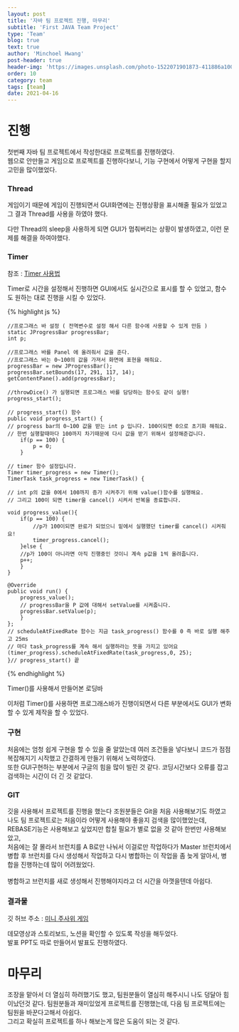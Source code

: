 ```yaml
---
layout: post
title: '자바 팀 프로젝트 진행, 마무리'
subtitle: 'First JAVA Team Project'
type: 'Team'
blog: true
text: true
author: 'Minchoel Hwang'
post-header: true
header-img: 'https://images.unsplash.com/photo-1522071901873-411886a10004?ixid=MnwxMjA3fDB8MHxzZWFyY2h8MjB8fHRlYW18ZW58MHx8MHx8&ixlib=rb-1.2.1&auto=format&fit=crop&w=500&q=60'
order: 10
category: team
tags: [team]
date: 2021-04-16
---
```


# 진행

첫번째 자바 팀 프로젝트에서 작성한대로 프로젝트를 진행하였다. <br>
웹으로 안만들고 게임으로 프로젝트를 진행하다보니, 기능 구현에서 어떻게 구현을 할지 고민을 많이했었다.

### Thread

게임이기 때문에 게임이 진행되면서 GUI화면에는 진행상황을 표시해줄 필요가 있었고 그 결과 Thread를 사용을 하였야 했다.

다만 Thread의 sleep을 사용하게 되면 GUI가 멈춰버리는 상황이 발생하였고, 이런 문제를 해결을 하여야했다.

### Timer

참조 : [Timer 사용법](https://javacan.tistory.com/entry/29)

Timer로 시간을 설정해서 진행하면 GUI에서도 실시간으로 표시를 할 수 있었고, 함수도 원하는 대로 진행을 시킬 수 있었다.

{% highlight js %}

    //프로그래스 바 설정 ( 전역변수로 설정 해서 다른 함수에 사용할 수 있게 만듬 )
    static JProgressBar progressBar;
    int p;

    //프로그래스 바를 Panel 에 올려줘서 값을 준다.
    //프로그래스 바는 0~100의 값을 가져서 화면에 표현을 해줘요.
    progressBar = new JProgressBar();
    progressBar.setBounds(17, 291, 117, 14);
    getContentPane().add(progressBar);

    //throwDice() 가 실행되면 프로그래스 바를 담당하는 함수도 같이 실행!
    progress_start();

    // progress_start() 함수
    public void progress_start() {
    // progress bar의 0~100 값을 받는 int p 입니다. 100이되면 0으로 초기화 해줘요.
    // 한번 실행할때마다 100까지 차기때문에 다시 값을 받기 위해서 설정해준겁니다.
        if(p == 100) {
            p = 0;
        }

    // timer 함수 설정입니다.
    Timer timer_progress = new Timer();
    TimerTask task_progress = new TimerTask() {

    // int p의 값을 0에서 100까지 증가 시켜주기 위해 value()함수를 실행해요.
    // 그리고 100이 되면 timer을 cancel() 시켜서 반복을 종료합니다.

    void progress_value(){
        if(p == 100) {
            //p가 100이되면 완료가 되었으니 밑에서 실행했던 timer를 cancel() 시켜줘요!
            timer_progress.cancel();
        }else {
        //p가 100이 아니라면 아직 진행중인 것이니 계속 p값을 1씩 올려줍니다.
        p++;
        }
    }

    @Override
    public void run() {
        progress_value();
        // progressBar을 P 값에 대해서 setValue를 시켜줍니다.
        progressBar.setValue(p);
        }
    };
    // scheduleAtFixedRate 함수는 지금 task_progress() 함수를 0 즉 바로 실행 해주고 25ms
    // 마다 task_progress를 계속 해서 실행하라는 뜻을 가지고 있어요
    (timer_progress).scheduleAtFixedRate(task_progress,0, 25);
    }// progress_start() 끝

{% endhighlight %}

<figcaption>Timer()를 사용해서 만들어본 로딩바</figcaption>

이처럼 Timer()를 사용하면 프로그래스바가 진행이되면서 다른 부분에서도 GUI가 변화할 수 있게 제작을 할 수 있었다.

### 구현

처음에는 엄청 쉽게 구현을 할 수 있을 줄 알았는데 여러 조건들을 넣다보니 코드가 점점 복잡해지기 시작했고 간결하게 만들기 위해서 노력하였다.
<br>
또한 GUI구현하는 부분에서 구글의 힘을 많이 빌린 것 같다. 코딩시간보다 오류를 잡고 검색하는 시간이 더 긴 것 같았다.

### GIT

깃을 사용해서 프로젝트를 진행을 했는다 조원분들은 Git을 처음 사용해보기도 하였고 나도 팀 프로젝트로는 처음이라 어떻게 사용해야 좋을지 검색을 많이했었는데, REBASE기능은 사용해보고 싶었지만 합칠 필요가 별로 없을 것 같아 한번만 사용해보았고, <br>
처음에는 잘 몰라서 브런치를 A B로만 나눠서 이걸로만 작업하다가 Master 브런치에서 병합 후 브런치를 다시 생성해서 작업하고 다시 병합하는 이 작업을 좀 늦게 알아서, 병합을 진행하는데 많이 어려웠었다.
<br><br>
병합하고 브런치를 새로 생성해서 진행해야지라고 더 시간을 아꼇을텐데 아쉽다.

### 결과물

깃 허브 주소 : [미니 주사위 게임](https://github.com/mc1128/JavaGame_TeamProject)

데모영상과 스토리보드, 노션을 확인할 수 있도록 작성을 해두었다.<br>
발표 PPT도 따로 만들어서 발표도 진행하였다.

# 마무리

조장을 맡아서 더 열심히 하려했기도 했고, 팀원분들이 열심히 해주시니 나도 덩달아 힘이났던것 같다.
팀원분들과 재미있었게 프로젝트를 진행했는데, 다음 팀 프로젝트에는 팀원을 바꾼다고해서 아쉽다.<br>
그리고 확실히 프로젝트를 하나 해보는게 많은 도움이 되는 것 같다.
